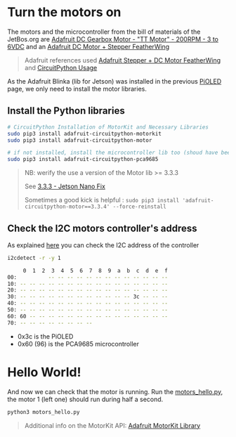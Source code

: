 # Turn the motors on

The motors and the microcontroller from the bill of materials of the JetBos.org are [Adafruit DC Gearbox Motor - "TT Motor" - 200RPM - 3 to 6VDC](https://www.adafruit.com/product/3777) and an [Adafruit DC Motor + Stepper FeatherWing](https://www.adafruit.com/product/2927)


> Adafruit references used [Adafruit Stepper + DC Motor FeatherWing](https://learn.adafruit.com/adafruit-stepper-dc-motor-featherwing/circuitpython) and [CircuitPython Usage](https://github.com/adafruit/Adafruit_CircuitPython_PCA9685)

As the Adafruit Blinka (lib for Jetson) was installed in the previous [PiOLED](PiOLED.md) page, we only need to install the motor libraries.

## Install the Python libraries

``` bash
# CircuitPython Installation of MotorKit and Necessary Libraries
sudo pip3 install adafruit-circuitpython-motorkit
sudo pip3 install adafruit-circuitpython-motor

# if not installed, install the microcontroller lib too (shoud have been installed as dependency of the motorkit)
sudo pip3 install adafruit-circuitpython-pca9685
```

> NB: werify the use a version of the Motor lib >= 3.3.3 
>
> See [3.3.3 - Jetson Nano Fix](https://github.com/adafruit/Adafruit_CircuitPython_Motor/releases)
>
> Sometimes a good kick is helpful : ```sudo pip3 install 'adafruit-circuitpython-motor==3.3.4' --force-reinstall```

## Check the I2C motors controller's address

As explained [here](https://learn.adafruit.com/circuitpython-libraries-on-linux-and-the-nvidia-jetson-nano?view=all#enable-uart-i2c-and-spi-3039597-21) you can check the I2C address of the controller

``` bash
i2cdetect -r -y 1

     0  1  2  3  4  5  6  7  8  9  a  b  c  d  e  f
00:          -- -- -- -- -- -- -- -- -- -- -- -- -- 
10: -- -- -- -- -- -- -- -- -- -- -- -- -- -- -- -- 
20: -- -- -- -- -- -- -- -- -- -- -- -- -- -- -- -- 
30: -- -- -- -- -- -- -- -- -- -- -- -- 3c -- -- -- 
40: -- -- -- -- -- -- -- -- -- -- -- -- -- -- -- -- 
50: -- -- -- -- -- -- -- -- -- -- -- -- -- -- -- -- 
60: 60 -- -- -- -- -- -- -- -- -- -- -- -- -- -- -- 
70: -- -- -- -- -- -- -- -- 

``` 

* 0x3c is the PiOLED
* 0x60 (96) is the PCA9685 microcontroller

# Hello World!

And now we can check that the motor is running. Run the [motors_hello.py](../jetbot_motors/jetbot_motors/motors_hello.py), the motor 1 (left one) should run during half a second.

``` bash
python3 motors_hello.py
``` 

> Additional info on the MotorKit API: [Adafruit MotorKit Library ](https://circuitpython.readthedocs.io/projects/motorkit/en/latest/api.html)

